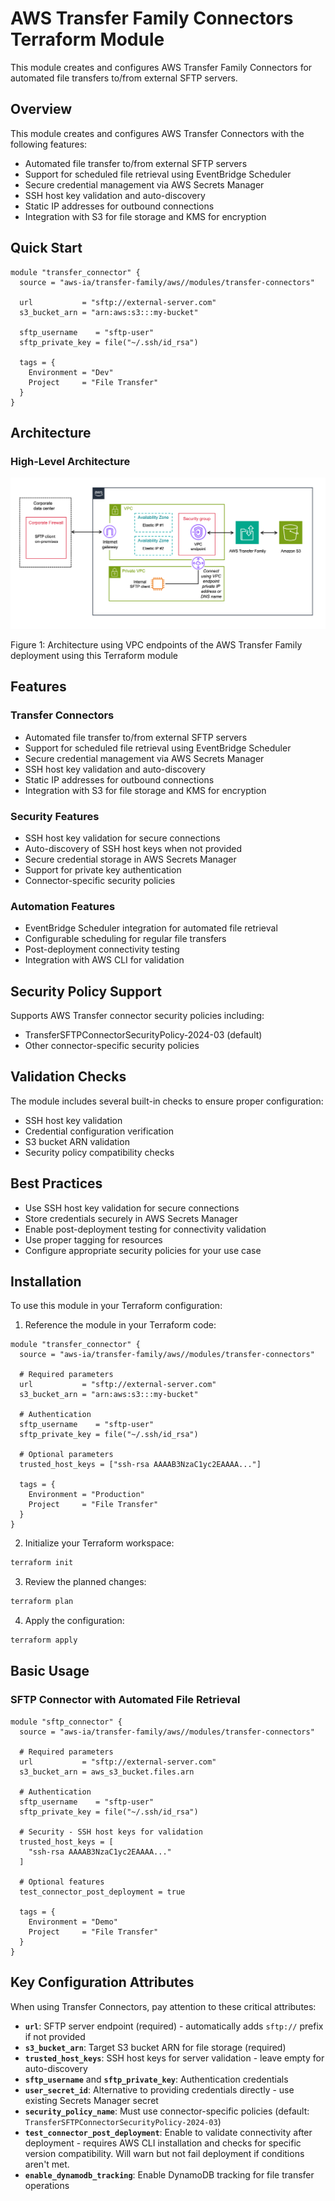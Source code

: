 # AWS Transfer Family Connectors Terraform Module

This module creates and configures AWS Transfer Family Connectors for automated file transfers to/from external SFTP servers.

## Overview

This module creates and configures AWS Transfer Connectors with the following features:

- Automated file transfer to/from external SFTP servers
- Support for scheduled file retrieval using EventBridge Scheduler
- Secure credential management via AWS Secrets Manager
- SSH host key validation and auto-discovery
- Static IP addresses for outbound connections
- Integration with S3 for file storage and KMS for encryption

## Quick Start

```hcl
module "transfer_connector" {
  source = "aws-ia/transfer-family/aws//modules/transfer-connectors"

  url           = "sftp://external-server.com"
  s3_bucket_arn = "arn:aws:s3:::my-bucket"
  
  sftp_username    = "sftp-user"
  sftp_private_key = file("~/.ssh/id_rsa")

  tags = {
    Environment = "Dev"
    Project     = "File Transfer"
  }
}
```

## Architecture

### High-Level Architecture

![Architecture using VPC Endpoints](https://github.com/aws-ia/terraform-aws-transfer-family/blob/dev/images/Transfer%20Family%20VPC%20endpoint.png)

Figure 1: Architecture using VPC endpoints of the AWS Transfer Family deployment using this Terraform module

## Features

### Transfer Connectors

- Automated file transfer to/from external SFTP servers
- Support for scheduled file retrieval using EventBridge Scheduler
- Secure credential management via AWS Secrets Manager
- SSH host key validation and auto-discovery
- Static IP addresses for outbound connections
- Integration with S3 for file storage and KMS for encryption

### Security Features

- SSH host key validation for secure connections
- Auto-discovery of SSH host keys when not provided
- Secure credential storage in AWS Secrets Manager
- Support for private key authentication
- Connector-specific security policies

### Automation Features

- EventBridge Scheduler integration for automated file retrieval
- Configurable scheduling for regular file transfers
- Post-deployment connectivity testing
- Integration with AWS CLI for validation

## Security Policy Support

Supports AWS Transfer connector security policies including:

- TransferSFTPConnectorSecurityPolicy-2024-03 (default)
- Other connector-specific security policies

## Validation Checks

The module includes several built-in checks to ensure proper configuration:

- SSH host key validation
- Credential configuration verification
- S3 bucket ARN validation
- Security policy compatibility checks

## Best Practices

- Use SSH host key validation for secure connections
- Store credentials securely in AWS Secrets Manager
- Enable post-deployment testing for connectivity validation
- Use proper tagging for resources
- Configure appropriate security policies for your use case

## Installation

To use this module in your Terraform configuration:

1. Reference the module in your Terraform code:

```hcl
module "transfer_connector" {
  source = "aws-ia/transfer-family/aws//modules/transfer-connectors"

  # Required parameters
  url           = "sftp://external-server.com"
  s3_bucket_arn = "arn:aws:s3:::my-bucket"

  # Authentication
  sftp_username    = "sftp-user"
  sftp_private_key = file("~/.ssh/id_rsa")

  # Optional parameters
  trusted_host_keys = ["ssh-rsa AAAAB3NzaC1yc2EAAAA..."]
  
  tags = {
    Environment = "Production"
    Project     = "File Transfer"
  }
}
```

2. Initialize your Terraform workspace:

```bash
terraform init
```

3. Review the planned changes:

```bash
terraform plan
```

4. Apply the configuration:

```bash
terraform apply
```

## Basic Usage

### SFTP Connector with Automated File Retrieval

```hcl
module "sftp_connector" {
  source = "aws-ia/transfer-family/aws//modules/transfer-connectors"

  # Required parameters
  url           = "sftp://external-server.com"
  s3_bucket_arn = aws_s3_bucket.files.arn

  # Authentication
  sftp_username    = "sftp-user"
  sftp_private_key = file("~/.ssh/id_rsa")

  # Security - SSH host keys for validation
  trusted_host_keys = [
    "ssh-rsa AAAAB3NzaC1yc2EAAAA..."
  ]

  # Optional features
  test_connector_post_deployment = true

  tags = {
    Environment = "Demo"
    Project     = "File Transfer"
  }
}
```

## Key Configuration Attributes

When using Transfer Connectors, pay attention to these critical attributes:

- **`url`**: SFTP server endpoint (required) - automatically adds `sftp://` prefix if not provided
- **`s3_bucket_arn`**: Target S3 bucket ARN for file storage (required)
- **`trusted_host_keys`**: SSH host keys for server validation - leave empty for auto-discovery
- **`sftp_username`** and **`sftp_private_key`**: Authentication credentials
- **`user_secret_id`**: Alternative to providing credentials directly - use existing Secrets Manager secret
- **`security_policy_name`**: Must use connector-specific policies (default: `TransferSFTPConnectorSecurityPolicy-2024-03`)
- **`test_connector_post_deployment`**: Enable to validate connectivity after deployment - requires AWS CLI installation and checks for specific version compatibility. Will warn but not fail deployment if conditions aren't met.
- **`enable_dynamodb_tracking`**: Enable DynamoDB tracking for file transfer operations

